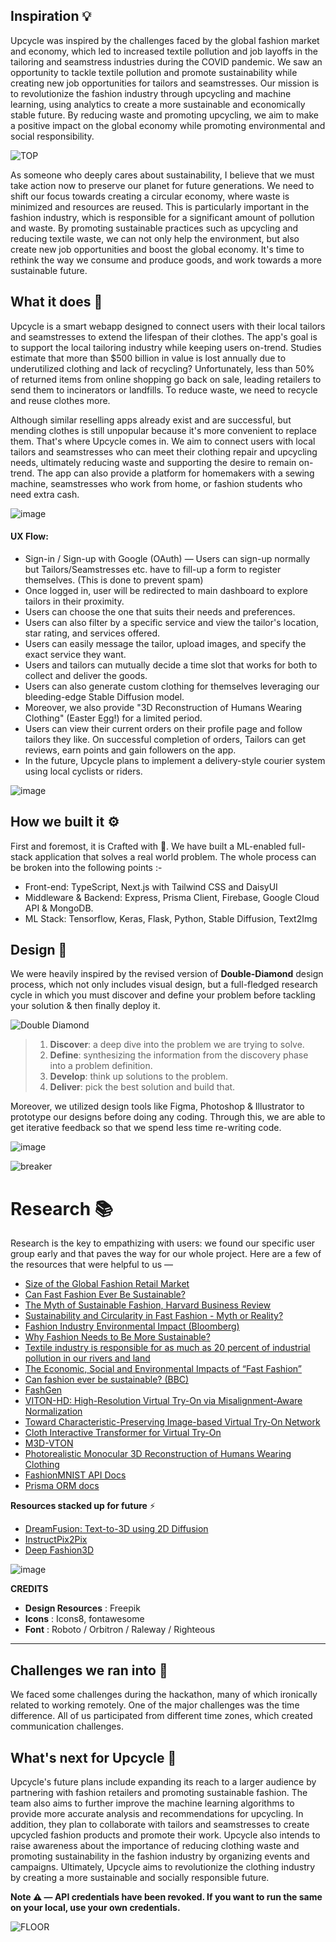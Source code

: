 ## Inspiration 💡 
Upcycle was inspired by the challenges faced by the global fashion market and economy, which led to increased textile pollution and job layoffs in the tailoring and seamstress industries during the COVID pandemic. We saw an opportunity to tackle textile pollution and promote sustainability while creating new job opportunities for tailors and seamstresses. Our mission is to revolutionize the fashion industry through upcycling and machine learning, using analytics to create a more sustainable and economically stable future. By reducing waste and promoting upcycling, we aim to make a positive impact on the global economy while promoting environmental and social responsibility.

![TOP](https://user-images.githubusercontent.com/48355572/222961057-a2bafc88-1880-41b1-8116-6efa24ffcf3c.png)

As someone who deeply cares about sustainability, I believe that we must take action now to preserve our planet for future generations. We need to shift our focus towards creating a circular economy, where waste is minimized and resources are reused. This is particularly important in the fashion industry, which is responsible for a significant amount of pollution and waste. By promoting sustainable practices such as upcycling and reducing textile waste, we can not only help the environment, but also create new job opportunities and boost the global economy. It's time to rethink the way we consume and produce goods, and work towards a more sustainable future.

## What it does 🤔 
Upcycle is a smart webapp designed to connect users with their local tailors and seamstresses to extend the lifespan of their clothes. The app's goal is to support the local tailoring industry while keeping users on-trend. Studies estimate that more than $500 billion in value is lost annually due to underutilized clothing and lack of recycling? Unfortunately, less than 50% of returned items from online shopping go back on sale, leading retailers to send them to incinerators or landfills. To reduce waste, we need to recycle and reuse clothes more.

Although similar reselling apps already exist and are successful, but mending clothes is still unpopular because it's more convenient to replace them. That's where Upcycle comes in. We aim to connect users with local tailors and seamstresses who can meet their clothing repair and upcycling needs, ultimately reducing waste and supporting the desire to remain on-trend. The app can also provide a platform for homemakers with a sewing machine, seamstresses who work from home, or fashion students who need extra cash.

![image](https://user-images.githubusercontent.com/48355572/222971597-9f49deac-8945-447d-8737-42edeb4c7f52.png)

#### UX Flow:

- Sign-in / Sign-up with Google (OAuth) — Users can sign-up normally but Tailors/Seamstresses etc. have to fill-up a form to register themselves. (This is done to prevent spam)
- Once logged in, user will be redirected to main dashboard to explore tailors in their proximity.
- Users can choose the one that suits their needs and preferences.
- Users can also filter by a specific service and view the tailor's location, star rating, and services offered.
- Users can easily message the tailor, upload images, and specify the exact service they want.
- Users and tailors can mutually decide a time slot that works for both to collect and deliver the goods.
- Users can also generate custom clothing for themselves leveraging our bleeding-edge Stable Diffusion model.
- Moreover, we also provide "3D Reconstruction of Humans Wearing Clothing" (Easter Egg!) for a limited period.
- Users can view their current orders on their profile page and follow tailors they like. On successful completion of orders, Tailors can get reviews, earn points and gain followers on the app.
- In the future, Upcycle plans to implement a delivery-style courier system using local cyclists or riders.

![image](https://user-images.githubusercontent.com/48355572/222973422-2b5cf668-2474-4eed-adc7-2eae8ec2eaae.png)

## How we built it ⚙️
First and foremost, it is Crafted with 💙. We have built a ML-enabled full-stack application that solves a real world problem. The whole process can be broken into the following points :-

* Front-end: TypeScript, Next.js with Tailwind CSS and DaisyUI
* Middleware & Backend: Express, Prisma Client, Firebase, Google Cloud API & MongoDB.
* ML Stack: Tensorflow, Keras, Flask, Python, Stable Diffusion, Text2Img 

## Design 🎨
We were heavily inspired by the revised version of **Double-Diamond** design process, which not only includes visual design, but a full-fledged research cycle in which you must discover and define your problem before tackling your solution & then finally deploy it.

![Double Diamond](https://user-images.githubusercontent.com/48355572/222963483-a7b27bd8-6223-4d6a-b56d-c3570ab5f92e.png)

> 1. **Discover**: a deep dive into the problem we are trying to solve.
> 2. **Define**: synthesizing the information from the discovery phase into a problem definition.
> 3. **Develop**: think up solutions to the problem.
> 4. **Deliver**: pick the best solution and build that.

Moreover, we utilized design tools like Figma,  Photoshop & Illustrator to prototype our designs before doing any coding. Through this, we are able to get iterative feedback so that we spend less time re-writing code.

![image](https://user-images.githubusercontent.com/48355572/222972245-5acfdd99-0063-49f1-abe7-a2032d4dee7e.png)

![breaker](https://user-images.githubusercontent.com/48355572/214252830-b5c764db-25c2-451a-b74c-876423f81917.png)

# Research 📚
Research is the key to empathizing with users: we found our specific user group early and that paves the way for our whole project. Here are a few of the resources that were helpful to us —

- [Size of the Global Fashion Retail Market](https://www.commonobjective.co/article/the-size-of-the-global-fashion-retail-market#:~:text=The%20global%20retail%20fashion%20market,fifth%20largest%20market%20for%20fashion.)
- [Can Fast Fashion Ever Be Sustainable?](https://www.practicalecommerce.com/can-fast-fashion-ever-be-sustainable)
- [The Myth of Sustainable Fashion, Harvard Business Review](https://hbr.org/2022/01/the-myth-of-sustainable-fashion)
- [Sustainability and Circularity in Fast Fashion - Myth or Reality?](https://www.fibre2fashion.com/industry-article/9573/sustainability-and-circularity-in-fast-fashion-myth-or-reality)
- [Fashion Industry Environmental Impact (Bloomberg)](https://www.bloomberg.com/graphics/2022-fashion-industry-environmental-impact)
- [Why Fashion Needs to Be More Sustainable?](https://news.climate.columbia.edu/2021/06/10/why-fashion-needs-to-be-more-sustainable)
- [Textile industry is responsible for as much as 20 percent of industrial pollution in our rivers and land](https://www.academia.edu/28284605/ECONOMIC_SUSTAINABILITY_IN_TERMS_OF_ENVIRONMENTALISM_AND_ECONOMIC_RESPONSIBILITY_IN_TEXTILE_INDUSTRY)
- [The Economic, Social and Environmental Impacts of “Fast Fashion”](https://www.wri.org/insights/numbers-economic-social-and-environmental-impacts-fast-fashion)
- [Can fashion ever be sustainable? (BBC)](https://www.bbc.com/future/article/20200310-sustainable-fashion-how-to-buy-clothes-good-for-the-climate)
- [FashGen](https://arxiv.org/pdf/1806.08317v2.pdf)
- [VITON-HD: High-Resolution Virtual Try-On
via Misalignment-Aware Normalization](https://arxiv.org/pdf/2103.16874v2.pdf)
- [Toward Characteristic-Preserving Image-based
Virtual Try-On Network](https://arxiv.org/pdf/1807.07688v3.pdf)
- [Cloth Interactive Transformer for Virtual Try-On](https://arxiv.org/pdf/2104.05519v1.pdf)
- [M3D-VTON](https://arxiv.org/pdf/2108.05126v1.pdf)
- [Photorealistic Monocular 3D Reconstruction of Humans Wearing Clothing](https://phorhum.github.io)
- [FashionMNIST API Docs](https://keras.io/api/datasets/fashion_mnist)
- [Prisma ORM docs](https://www.prisma.io/docs)


**Resources stacked up for future** ⚡
- [DreamFusion: Text-to-3D using 2D Diffusion](https://arxiv.org/pdf/2209.14988v1.pdf)
- [InstructPix2Pix](https://arxiv.org/pdf/2211.09800v2.pdf)
- [Deep Fashion3D](https://arxiv.org/pdf/2003.12753v2.pdf)

![image](https://user-images.githubusercontent.com/48355572/222962973-992e0a8c-4347-44c0-a630-d0f9dd0fddf6.png)

**CREDITS**
- **Design Resources** : Freepik
- **Icons** : Icons8, fontawesome
- **Font** : Roboto / Orbitron / Raleway / Righteous

---

## Challenges we ran into 😤
We faced some challenges during the hackathon, many of which ironically related to working remotely. One of the major challenges was the time difference. All of us participated from different time zones, which created communication challenges.

## What's next for Upcycle 🚀
Upcycle's future plans include expanding its reach to a larger audience by partnering with fashion retailers and promoting sustainable fashion. The team also aims to further improve the machine learning algorithms to provide more accurate analysis and recommendations for upcycling. In addition, they plan to collaborate with tailors and seamstresses to create upcycled fashion products and promote their work. Upcycle also intends to raise awareness about the importance of reducing clothing waste and promoting sustainability in the fashion industry by organizing events and campaigns. Ultimately, Upcycle aims to revolutionize the clothing industry by creating a more sustainable and socially responsible future.


**Note ⚠️ — API credentials have been revoked. If you want to run the same on your local, use your own credentials.**

![FLOOR](https://user-images.githubusercontent.com/48355572/222961597-a4469548-be1d-4126-9ea6-01dfbf8b3b7b.png)
